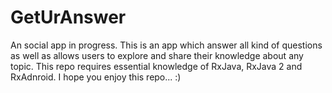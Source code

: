 # GetUrAnswer
An social app in progress.
This is an app which answer all kind of questions as well as allows users to explore and share their knowledge about any topic.
This repo requires essential knowledge of RxJava, RxJava 2 and RxAdnroid. 
I hope you enjoy this repo... :) 
